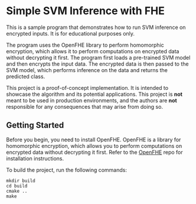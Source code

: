 # Simple SVM Inference with FHE 

This is a sample program that demonstrates how to run SVM inference on encrypted inputs. It is for educational purposes only.

The program uses the OpenFHE library to perform homomorphic encryption, which allows it to perform computations on encrypted data without decrypting it first. The program first loads a pre-trained SVM model and then encrypts the input data. The encrypted data is then passed to the SVM model, which performs inference on the data and returns the predicted class.

This project is a proof-of-concept implementation. It is intended to showcase the algorithm and its potential applications. This project is **not** meant to be used in production environments, and the authors are **not** responsible for any consequences that may arise from doing so.


## Getting Started

Before you begin, you need to install OpenFHE. OpenFHE is a library for homomorphic encryption, which allows you to perform computations on encrypted data without decrypting it first. Refer to the [OpenFHE](https://github.com/openfheorg/openfhe-development) repo for installation instructions.

To build the project, run the following commands:

```
mkdir build
cd build
cmake ..
make
```